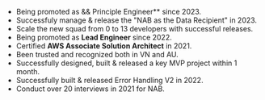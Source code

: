 - Being promoted as && Principle Engineer** since 2023.
- Successfuly manage & release the "NAB as the Data Recipient" in 2023.
- Scale the new squad from 0 to 13 developers with successful releases.
- Being promoted as **Lead Engineer** since 2022.
- Certified **AWS Associate Solution Architect** in 2021.
- Been trusted and recognized both in VN and AU.
- Successfully designed, built & released a key MVP project within 1 month. 
- Successfully built & released Error Handling V2 in 2022.
- Conduct over 20 interviews in 2021 for NAB.